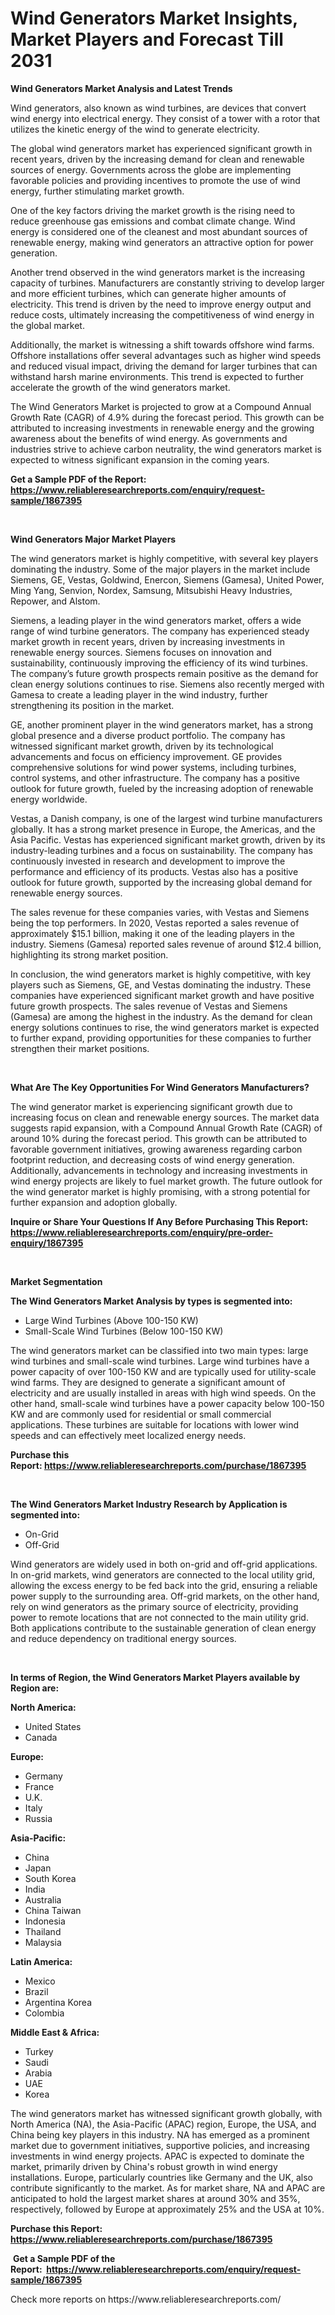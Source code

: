 <p><h1>Wind Generators Market Insights, Market Players and Forecast Till 2031</h1></p><p><strong>Wind Generators Market Analysis and Latest Trends</strong></p>
<p><p>Wind generators, also known as wind turbines, are devices that convert wind energy into electrical energy. They consist of a tower with a rotor that utilizes the kinetic energy of the wind to generate electricity.</p><p>The global wind generators market has experienced significant growth in recent years, driven by the increasing demand for clean and renewable sources of energy. Governments across the globe are implementing favorable policies and providing incentives to promote the use of wind energy, further stimulating market growth.</p><p>One of the key factors driving the market growth is the rising need to reduce greenhouse gas emissions and combat climate change. Wind energy is considered one of the cleanest and most abundant sources of renewable energy, making wind generators an attractive option for power generation.</p><p>Another trend observed in the wind generators market is the increasing capacity of turbines. Manufacturers are constantly striving to develop larger and more efficient turbines, which can generate higher amounts of electricity. This trend is driven by the need to improve energy output and reduce costs, ultimately increasing the competitiveness of wind energy in the global market.</p><p>Additionally, the market is witnessing a shift towards offshore wind farms. Offshore installations offer several advantages such as higher wind speeds and reduced visual impact, driving the demand for larger turbines that can withstand harsh marine environments. This trend is expected to further accelerate the growth of the wind generators market.</p><p>The Wind Generators Market is projected to grow at a Compound Annual Growth Rate (CAGR) of 4.9% during the forecast period. This growth can be attributed to increasing investments in renewable energy and the growing awareness about the benefits of wind energy. As governments and industries strive to achieve carbon neutrality, the wind generators market is expected to witness significant expansion in the coming years.</p></p>
<p><strong>Get a Sample PDF of the Report:&nbsp; <a href="https://www.reliableresearchreports.com/enquiry/request-sample/1867395">https://www.reliableresearchreports.com/enquiry/request-sample/1867395</a></strong></p>
<p>&nbsp;</p>
<p><strong>Wind Generators Major Market Players</strong></p>
<p><p>The wind generators market is highly competitive, with several key players dominating the industry. Some of the major players in the market include Siemens, GE, Vestas, Goldwind, Enercon, Siemens (Gamesa), United Power, Ming Yang, Senvion, Nordex, Samsung, Mitsubishi Heavy Industries, Repower, and Alstom.</p><p>Siemens, a leading player in the wind generators market, offers a wide range of wind turbine generators. The company has experienced steady market growth in recent years, driven by increasing investments in renewable energy sources. Siemens focuses on innovation and sustainability, continuously improving the efficiency of its wind turbines. The company’s future growth prospects remain positive as the demand for clean energy solutions continues to rise. Siemens also recently merged with Gamesa to create a leading player in the wind industry, further strengthening its position in the market.</p><p>GE, another prominent player in the wind generators market, has a strong global presence and a diverse product portfolio. The company has witnessed significant market growth, driven by its technological advancements and focus on efficiency improvement. GE provides comprehensive solutions for wind power systems, including turbines, control systems, and other infrastructure. The company has a positive outlook for future growth, fueled by the increasing adoption of renewable energy worldwide.</p><p>Vestas, a Danish company, is one of the largest wind turbine manufacturers globally. It has a strong market presence in Europe, the Americas, and the Asia Pacific. Vestas has experienced significant market growth, driven by its industry-leading turbines and a focus on sustainability. The company has continuously invested in research and development to improve the performance and efficiency of its products. Vestas also has a positive outlook for future growth, supported by the increasing global demand for renewable energy sources.</p><p>The sales revenue for these companies varies, with Vestas and Siemens being the top performers. In 2020, Vestas reported a sales revenue of approximately $15.1 billion, making it one of the leading players in the industry. Siemens (Gamesa) reported sales revenue of around $12.4 billion, highlighting its strong market position.</p><p>In conclusion, the wind generators market is highly competitive, with key players such as Siemens, GE, and Vestas dominating the industry. These companies have experienced significant market growth and have positive future growth prospects. The sales revenue of Vestas and Siemens (Gamesa) are among the highest in the industry. As the demand for clean energy solutions continues to rise, the wind generators market is expected to further expand, providing opportunities for these companies to further strengthen their market positions.</p></p>
<p>&nbsp;</p>
<p><strong>What Are The Key Opportunities For Wind Generators Manufacturers?</strong></p>
<p><p>The wind generator market is experiencing significant growth due to increasing focus on clean and renewable energy sources. The market data suggests rapid expansion, with a Compound Annual Growth Rate (CAGR) of around 10% during the forecast period. This growth can be attributed to favorable government initiatives, growing awareness regarding carbon footprint reduction, and decreasing costs of wind energy generation. Additionally, advancements in technology and increasing investments in wind energy projects are likely to fuel market growth. The future outlook for the wind generator market is highly promising, with a strong potential for further expansion and adoption globally.</p></p>
<p><strong>Inquire or Share Your Questions If Any Before Purchasing This Report: <a href="https://www.reliableresearchreports.com/enquiry/pre-order-enquiry/1867395">https://www.reliableresearchreports.com/enquiry/pre-order-enquiry/1867395</a></strong></p>
<p>&nbsp;</p>
<p><strong>Market Segmentation</strong></p>
<p><strong>The Wind Generators Market Analysis by types is segmented into:</strong></p>
<p><ul><li>Large Wind Turbines (Above 100-150 KW)</li><li>Small-Scale Wind Turbines (Below 100-150 KW)</li></ul></p>
<p><p>The wind generators market can be classified into two main types: large wind turbines and small-scale wind turbines. Large wind turbines have a power capacity of over 100-150 KW and are typically used for utility-scale wind farms. They are designed to generate a significant amount of electricity and are usually installed in areas with high wind speeds. On the other hand, small-scale wind turbines have a power capacity below 100-150 KW and are commonly used for residential or small commercial applications. These turbines are suitable for locations with lower wind speeds and can effectively meet localized energy needs.</p></p>
<p><strong>Purchase this Report:&nbsp;<a href="https://www.reliableresearchreports.com/purchase/1867395">https://www.reliableresearchreports.com/purchase/1867395</a></strong></p>
<p>&nbsp;</p>
<p><strong>The Wind Generators Market Industry Research by Application is segmented into:</strong></p>
<p><ul><li>On-Grid</li><li>Off-Grid</li></ul></p>
<p><p>Wind generators are widely used in both on-grid and off-grid applications. In on-grid markets, wind generators are connected to the local utility grid, allowing the excess energy to be fed back into the grid, ensuring a reliable power supply to the surrounding area. Off-grid markets, on the other hand, rely on wind generators as the primary source of electricity, providing power to remote locations that are not connected to the main utility grid. Both applications contribute to the sustainable generation of clean energy and reduce dependency on traditional energy sources.</p></p>
<p>&nbsp;</p>
<p><strong>In terms of Region, the Wind Generators Market Players available by Region are:</strong></p>
<p>
    <p> <strong> North America: </strong>
        <ul>
            <li>United States</li>
            <li>Canada</li>
        </ul>
        </p> 
    <p> <strong> Europe: </strong>
        <ul>
            <li>Germany</li>
            <li>France</li>
            <li>U.K.</li>
            <li>Italy</li>
            <li>Russia</li>
        </ul>
        </p> 
    <p> <strong> Asia-Pacific: </strong>
        <ul>
            <li>China</li>
            <li>Japan</li>
            <li>South Korea</li>
            <li>India</li>
            <li>Australia</li>
            <li>China Taiwan</li>
            <li>Indonesia</li>
            <li>Thailand</li>
            <li>Malaysia</li>
        </ul>
        </p> 
    <p> <strong> Latin America: </strong>
        <ul>
            <li>Mexico</li>
            <li>Brazil</li>
            <li>Argentina Korea</li>
            <li>Colombia</li>
        </ul>
        </p> 
    <p> <strong> Middle East & Africa: </strong>
        <ul>
            <li>Turkey</li>
            <li>Saudi</li>
            <li>Arabia</li>
            <li>UAE</li>
            <li>Korea</li>
        </ul>
    </p>
    </p>
<p><p>The wind generators market has witnessed significant growth globally, with North America (NA), the Asia-Pacific (APAC) region, Europe, the USA, and China being key players in this industry. NA has emerged as a prominent market due to government initiatives, supportive policies, and increasing investments in wind energy projects. APAC is expected to dominate the market, primarily driven by China's robust growth in wind energy installations. Europe, particularly countries like Germany and the UK, also contribute significantly to the market. As for market share, NA and APAC are anticipated to hold the largest market shares at around 30% and 35%, respectively, followed by Europe at approximately 25% and the USA at 10%.</p></p>
<p><strong>Purchase this Report: <a href="https://www.reliableresearchreports.com/purchase/1867395">https://www.reliableresearchreports.com/purchase/1867395</a></strong></p>
<p>&nbsp;<strong>Get a Sample PDF of the Report:&nbsp;&nbsp;<a href="https://www.reliableresearchreports.com/enquiry/request-sample/1867395">https://www.reliableresearchreports.com/enquiry/request-sample/1867395</a></strong></p>
<p><strong></strong></p>
<p>Check more reports on https://www.reliableresearchreports.com/</p>
